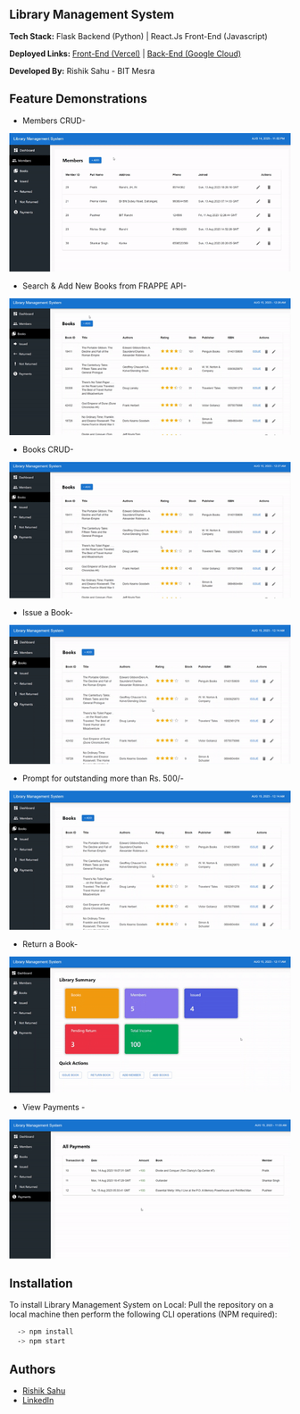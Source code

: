 ## Library Management System
__Tech Stack:__ Flask Backend (Python) | React.Js Front-End (Javascript) 

__Deployed Links:__ [Front-End (Vercel)](https://frappe-lms-frontend.vercel.app/) | [Back-End (Google Cloud)](https://backend-frappe-lms.el.r.appspot.com)

__Developed By:__ Rishik Sahu - BIT Mesra
## Feature Demonstrations

- Members CRUD-

![Member CRUD GIF](https://github.com/iamrishiksahu/readme-resources/blob/main/LibraryManagementSystemProject/members_crd.gif?raw=true)

- Search & Add New Books from FRAPPE API-

![Search & Add New Books from FRAPPE API GIF](https://github.com/iamrishiksahu/readme-resources/blob/main/LibraryManagementSystemProject/add_book.gif?raw=true)

- Books CRUD-

![Books CRUD GIF](https://github.com/iamrishiksahu/readme-resources/blob/main/LibraryManagementSystemProject/crud_book.gif?raw=true)

- Issue a Book-

![Issue a Book GIF](https://github.com/iamrishiksahu/readme-resources/blob/main/LibraryManagementSystemProject/issue_book.gif?raw=true)

- Prompt for outstanding more than Rs. 500/-

![Issue a Book GIF](https://github.com/iamrishiksahu/readme-resources/blob/main/LibraryManagementSystemProject/issue_book.gif?raw=true)

- Return a Book-

![Return a Book GIF](https://github.com/iamrishiksahu/readme-resources/blob/main/LibraryManagementSystemProject/return_book.gif?raw=true)

- View Payments -

![View Payments GIF](https://github.com/iamrishiksahu/readme-resources/blob/main/LibraryManagementSystemProject/payments.gif?raw=true)

## Installation

To install Library Management System on Local: Pull the repository on a local machine then perform the following CLI operations (NPM required):

```bash
  -> npm install 
  -> npm start
```
    
## Authors
- [Rishik Sahu](https://www.github.com/iamrishiksahu)
- [LinkedIn](https://www.linkedin.com/in/iamrishiksahu)

